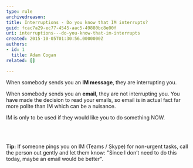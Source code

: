 ```yaml
---
type: rule
archivedreason: 
title: Interruptions - Do you know that IM interrupts?
guid: fcac7a29-ec77-4545-aac5-49880bc8e00f
uri: interruptions---do-you-know-that-im-interrupts
created: 2015-10-05T01:30:56.0000000Z
authors:
- id: 1
  title: Adam Cogan
related: []

---
```



<p>When somebody sends you an <b>IM message</b>, they are&#160;interrupting you.&#160;</p><p>When somebody sends you an <b>email</b>, they are not interrupting you. You have made the decision to read your emails, so email is in actual fact far more polite than IM which can be a nuisance.​<br></p><p>IM is only to be used if they would like you to do something NOW.</p>
<br><excerpt class='endintro'></excerpt><br>
<p><b>Tip&#58;</b> If someone pings&#160;you on IM (Teams / Skype) for non-urgent tasks, call the person out gently and let them know&#58; &quot;Since I don’t need to do this today, maybe an email would be better&quot;.<br></p>


